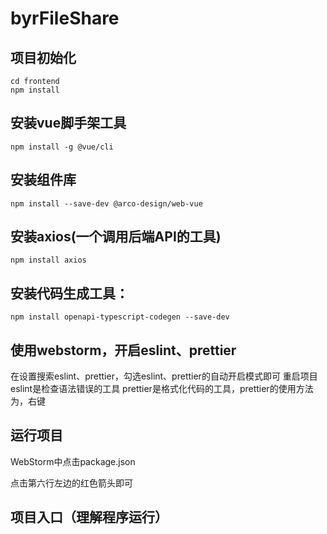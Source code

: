 # byrFileShare

## 项目初始化
```
cd frontend
npm install
```
## 安装vue脚手架工具
```
npm install -g @vue/cli
```
## 安装组件库
```
npm install --save-dev @arco-design/web-vue
```
## 安装axios(一个调用后端API的工具)
```
npm install axios
```

## 安装代码生成工具：
```
npm install openapi-typescript-codegen --save-dev
```

## 使用webstorm，开启eslint、prettier
在设置搜索eslint、prettier，勾选eslint、prettier的自动开启模式即可
重启项目
eslint是检查语法错误的工具
prettier是格式化代码的工具，prettier的使用方法为，右键
## 运行项目
WebStorm中点击package.json

点击第六行左边的红色箭头即可

## 项目入口（理解程序运行）
